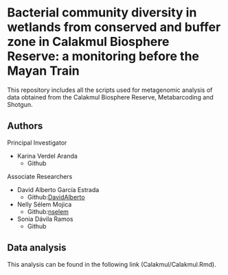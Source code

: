 # Bacterial community diversity in wetlands from conserved and buffer zone in Calakmul Biosphere Reserve: a monitoring before the Mayan Train

This repository includes all the scripts used for metagenomic analysis of data obtained from the Calakmul Biosphere Reserve, Metabarcoding and Shotgun.

## Authors
Principal Investigator
- Karina Verdel Aranda
  - Github

Associate Researchers
- David Alberto García Estrada
  - Github:[DavidAlberto](https://github.com/DavidAlberto)
- Nelly Sélem Mojica
  - Github:[nselem](https://github.com/nselem)
- Sonia Dávila Ramos
  - Github

## Data analysis

This analysis can be found in the following link (Calakmul/Calakmul.Rmd).